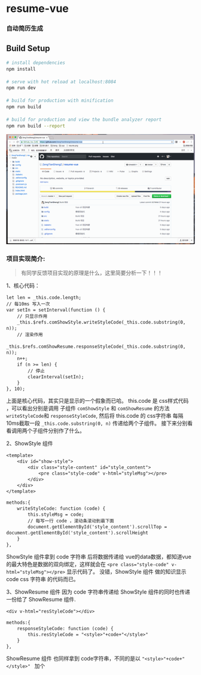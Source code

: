 # resume-vue

### 自动简历生成

>  

## Build Setup

``` bash
# install dependencies
npm install

# serve with hot reload at localhost:8084
npm run dev

# build for production with minification
npm run build

# build for production and view the bundle analyzer report
npm run build --report
```

![](./demo3.gif)

### 项目实现简介:

> 有同学反馈项目实现的原理是什么，这里简要分析一下！！！

1、核心代码：
```
let len = _this.code.length;
// 每10ms 写入一次
var setIn = setInterval(function () {
    // 只显示作用
    _this.$refs.comShowStyle.writeStyleCode(_this.code.substring(0, n));
    // 渲染作用
    _this.$refs.comShowResume.responseStyleCode(_this.code.substring(0, n));
    n++;
    if (n >= len) {
        // 停止
        clearInterval(setIn);
    }
}, 10);
```
上面是核心代码，其实只是显示的一个假象而已哈。 this.code  是 css样式代码 ，可以看出分别是调用
子组件 `comShowStyle` 和 `comShowResume` 的方法 `writeStyleCode`和 `responseStyleCode`,
然后将 this.code  的 css字符串 每隔10ms截取一段 `_this.code.substring(0, n)` 传递给两个子组件。
接下来分别看看调用两个子组件分别作了什么。

2、ShowStyle 组件
```
<template>
    <div id="show-style">
        <div class="style-content" id="style_content">
            <pre class="style-code" v-html="styleMsg"></pre>
        </div>
    </div>
</template>
```
```
methods:{
    writeStyleCode: function (code) {
        this.styleMsg = code;
        // 每写一行 code ，滚动条滚动到最下面
        document.getElementById('style_content').scrollTop = document.getElementById('style_content').scrollHeight
    }
},
```
ShowStyle 组件拿到 code 字符串 后将数据传递给 vue的data数据，都知道vue的最大特色是数据的双向绑定，这样就会在
`<pre class="style-code" v-html="styleMsg"></pre>` 显示代码了。
没错，ShowStyle 组件 做的知识显示 code css 字符串 的代码而已。

3、ShowResume 组件
因为 code 字符串传递给 ShowStyle 组件的同时也传递一份给了 ShowResume 组件.
```
<div v-html="resStyleCode"></div>
```
```
methods:{
    responseStyleCode: function (code) {
        this.resStyleCode = "<style>"+code+"</style>"
    }
},
```
ShowResume 组件 也同样拿到 code字符串，不同的是以 `"<style>"+code+"</style>" ` 加个<style>标签
的形式赋值给 vue 的data数据 ，有了这个<style>标签，code字符串的 css样式就会作用于 ShowResume 组件
对应的 html 标签了。

就这样，一个组件负责加载 css字符串，同时把 css样式动态加载给另一个组件去渲染，这样就造成了边写css样式
一边渲染页面的假象，哈哈，可以clone 代码下来研究一下就理解啦。

#### [项目预览](https://zengtianshengz.github.io/blog/resume-vue/)

#### 关于 vue2.0 的项目实战可以看我之前写的一篇博文 ：[点此跳转](https://segmentfault.com/a/1190000008209734)

### 欢迎 star 和 issue
